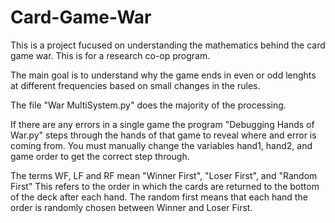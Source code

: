 # Card-Game-War
This is a project fucused on understanding the mathematics behind the card game war.
This is for a research co-op program.

The main goal is to understand why the game ends in even or odd lenghts at different frequencies based on small changes in the rules.

The file "War MultiSystem.py" does the majority of the processing.

If there are any errors in a single game the program "Debugging Hands of War.py" steps through the hands of that game to reveal where and error is coming from. You must manually change the variables hand1, hand2, and game order to get the correct step through.

The terms WF, LF and RF mean "Winner First", "Loser First", and "Random First"
This refers to the order in which the cards are returned to the bottom of the deck after each hand.
The random first means that each hand the order is randomly chosen between Winner and Loser First.
